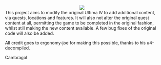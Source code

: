 <center><img src="https://raw.githubusercontent.com/cambragol/ultima-IV-trinity/master/Art/Ultima_IV_Advent_Trinity.png" /></center>
This project aims to modify the original Ultima IV to add additional content, via quests, locations and features. It will also not alter the original quest content at all, permitting the game to be completed in the original fashion, whilst still making the new content available. A few bug fixes of the original code will also be added.

All credit goes to ergonomy-joe for making this possible, thanks to his u4-decompiled.

Cambragol
